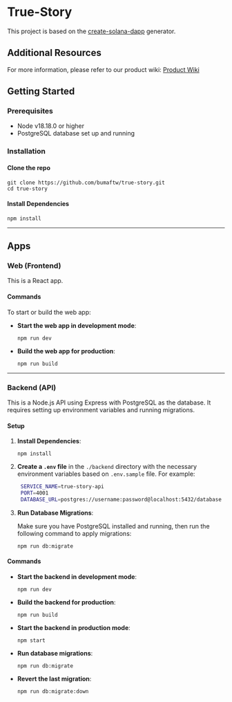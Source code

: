 
# True-Story

This project is based on the [create-solana-dapp](https://github.com/solana-developers/create-solana-dapp) generator.

## Additional Resources

For more information, please refer to our product wiki: [Product Wiki](https://organic-dew-c9f.notion.site/5acf0f1d33074635bd2d85ae7961b570?v=d81acf2f780945aa91002f82d131f922)

## Getting Started

### Prerequisites

- Node v18.18.0 or higher
- PostgreSQL database set up and running

### Installation

#### Clone the repo

```shell
git clone https://github.com/bumaftw/true-story.git
cd true-story
```

#### Install Dependencies

```shell
npm install
```

---

## Apps

### Web (Frontend)

This is a React app.

#### Commands

To start or build the web app:

- **Start the web app in development mode**:

  ```shell
  npm run dev
  ```

- **Build the web app for production**:

  ```shell
  npm run build
  ```

---

### Backend (API)

This is a Node.js API using Express with PostgreSQL as the database. It requires setting up environment variables and running migrations.

#### Setup

1. **Install Dependencies**:

   ```shell
   npm install
   ```

2. **Create a `.env` file** in the `./backend` directory with the necessary environment variables based on `.env.sample` file. For example:

   ```bash
    SERVICE_NAME=true-story-api
    PORT=4001
    DATABASE_URL=postgres://username:password@localhost:5432/database
   ```

3. **Run Database Migrations**:

   Make sure you have PostgreSQL installed and running, then run the following command to apply migrations:

   ```shell
   npm run db:migrate
   ```

#### Commands

- **Start the backend in development mode**:

  ```shell
  npm run dev
  ```

- **Build the backend for production**:

  ```shell
  npm run build
  ```

- **Start the backend in production mode**:

  ```shell
  npm start
  ```

- **Run database migrations**:

  ```shell
  npm run db:migrate
  ```

- **Revert the last migration**:

  ```shell
  npm run db:migrate:down
  ```
